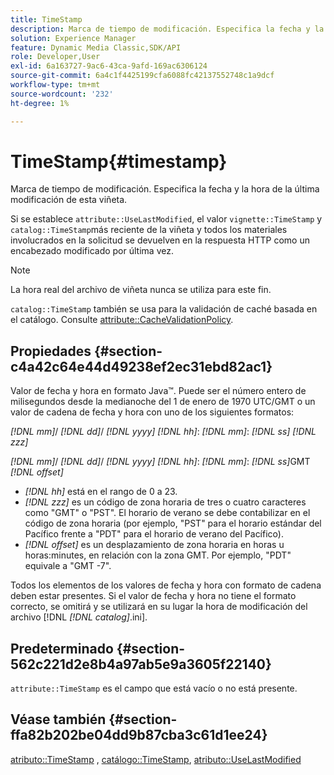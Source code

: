 ```yaml
---
title: TimeStamp
description: Marca de tiempo de modificación. Especifica la fecha y la hora de la última modificación de esta viñeta.
solution: Experience Manager
feature: Dynamic Media Classic,SDK/API
role: Developer,User
exl-id: 6a163727-9ac6-43ca-9afd-169ac6306124
source-git-commit: 6a4c1f4425199cfa6088fc42137552748c1a9dcf
workflow-type: tm+mt
source-wordcount: '232'
ht-degree: 1%

---
```


# TimeStamp{#timestamp}

Marca de tiempo de modificación. Especifica la fecha y la hora de la última modificación de esta viñeta.

Si se establece `attribute::UseLastModified`, el valor `vignette::TimeStamp` y `catalog::TimeStamp`más reciente de la viñeta y todos los materiales involucrados en la solicitud se devuelven en la respuesta HTTP como un encabezado modificado por última vez.

>[!NOTE]
>
>La hora real del archivo de viñeta nunca se utiliza para este fin.

`catalog::TimeStamp` también se usa para la validación de caché basada en el catálogo. Consulte [attribute::CacheValidationPolicy](/help/aem-is-ir-api/ir-api/material-cat/image-rendering-api-ref/c-ir-material-catalog/c-ir-attributes-reference/r-ir-cachevalidationpolicy.md).

## Propiedades {#section-c4a42c64e44d49238ef2ec31ebd82ac1}

Valor de fecha y hora en formato Java™. Puede ser el número entero de milisegundos desde la medianoche del 1 de enero de 1970 UTC/GMT o un valor de cadena de fecha y hora con uno de los siguientes formatos:

*[!DNL mm]*/ *[!DNL dd]*/ *[!DNL yyyy]* *[!DNL hh]*: *[!DNL mm]*: *[!DNL ss]* *[!DNL zzz]*

*[!DNL mm]*/ *[!DNL dd]*/ *[!DNL yyyy]* *[!DNL hh]*: *[!DNL mm]*: *[!DNL ss]*&#x200B;GMT *[!DNL offset]*

* *[!DNL hh]* está en el rango de 0 a 23.
* *[!DNL zzz]* es un código de zona horaria de tres o cuatro caracteres como &quot;GMT&quot; o &quot;PST&quot;. El horario de verano se debe contabilizar en el código de zona horaria (por ejemplo, &quot;PST&quot; para el horario estándar del Pacífico frente a &quot;PDT&quot; para el horario de verano del Pacífico).
* *[!DNL offset]* es un desplazamiento de zona horaria en horas u horas:minutes, en relación con la zona GMT. Por ejemplo, &quot;PDT&quot; equivale a &quot;GMT -7&quot;.

Todos los elementos de los valores de fecha y hora con formato de cadena deben estar presentes. Si el valor de fecha y hora no tiene el formato correcto, se omitirá y se utilizará en su lugar la hora de modificación del archivo [!DNL *[!DNL catalog]*.ini].

## Predeterminado {#section-562c221d2e8b4a97ab5e9a3605f22140}

`attribute::TimeStamp` es el campo que está vacío o no está presente.

## Véase también {#section-ffa82b202be04dd9b87cba3c61d1ee24}

[atributo::TimeStamp](../../../../../ir-api/material-cat/image-rendering-api-ref/c-ir-material-catalog/c-ir-attributes-reference/r-ir-timestamp.md#reference-8373ad4ee03d4e4b9a8fc96cf42b3181) , [catálogo::TimeStamp](../../../../../ir-api/material-cat/image-rendering-api-ref/c-ir-material-catalog/c-ir-material-data-reference/r-ir-timestamp-dataref.md#reference-6daf7973dc4f4b4e9e8165756db7c319), [atributo::UseLastModified](../../../../../ir-api/material-cat/image-rendering-api-ref/c-ir-material-catalog/c-ir-attributes-reference/r-ir-uselastmodified.md#reference-d2ab628c9e004fedbd38324866dbca1d)
